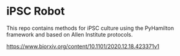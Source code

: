# iPSC Robot

This repo contains methods for iPSC culture using the PyHamilton framework and based on Allen Institute protocols.

https://www.biorxiv.org/content/10.1101/2020.12.18.423371v1
